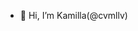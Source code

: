 - 👋 Hi, I’m Kamilla(@cvmllv)


<!---
cvmllv/cvmllv is a ✨ special ✨ repository because its `README.md` (this file) appears on your GitHub profile.
You can click the Preview link to take a look at your changes.
--->
